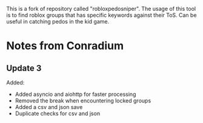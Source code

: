 This is a fork of repository called "robloxpedosniper".
The usage of this tool is to find roblox groups that has specific keywords against their ToS.
Can be useful in catching pedos in the kid game.


# Notes from Conradium
## Update 3
Added:
* Added asyncio and aiohttp for faster processing
* Removed the break when encountering locked groups
* Added a csv and json save
* Duplicate checks for csv and json

